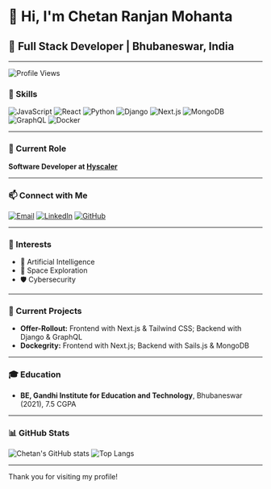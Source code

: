 # 👋 Hi, I'm Chetan Ranjan Mohanta

## 🚀 Full Stack Developer | Bhubaneswar, India

---

![Profile Views](https://komarev.com/ghpvc/?username=chetan1446&color=brightgreen)

### 🌟 Skills
![JavaScript](https://img.shields.io/badge/JavaScript-F7DF1E?style=for-the-badge&logo=javascript&logoColor=black)
![React](https://img.shields.io/badge/React-20232A?style=for-the-badge&logo=react&logoColor=61DAFB)
![Python](https://img.shields.io/badge/Python-3776AB?style=for-the-badge&logo=python&logoColor=white)
![Django](https://img.shields.io/badge/Django-092E20?style=for-the-badge&logo=django&logoColor=white)
![Next.js](https://img.shields.io/badge/Next.js-000000?style=for-the-badge&logo=nextdotjs&logoColor=white)
![MongoDB](https://img.shields.io/badge/MongoDB-4EA94B?style=for-the-badge&logo=mongodb&logoColor=white)
![GraphQL](https://img.shields.io/badge/GraphQL-E10098?style=for-the-badge&logo=graphql&logoColor=white)
![Docker](https://img.shields.io/badge/Docker-2496ED?style=for-the-badge&logo=docker&logoColor=white)

---

### 💼 Current Role
**Software Developer at [Hyscaler](https://www.hyscaler.com)**

---

### 📫 Connect with Me
[![Email](https://img.shields.io/badge/Email-D14836?style=for-the-badge&logo=gmail&logoColor=white)](mailto:chetanranjan007@gmail.com)
[![LinkedIn](https://img.shields.io/badge/LinkedIn-0A66C2?style=for-the-badge&logo=linkedin&logoColor=white)](https://linkedin.com/in/chetan-ranjan-mohanta)
[![GitHub](https://img.shields.io/badge/GitHub-181717?style=for-the-badge&logo=github&logoColor=white)](https://github.com/chetan1446)

---

### 🌱 Interests
- 🚀 Artificial Intelligence
- 🌌 Space Exploration
- 🛡️ Cybersecurity

---

### 🔭 Current Projects
- **Offer-Rollout:** Frontend with Next.js & Tailwind CSS; Backend with Django & GraphQL
- **Dockegrity:** Frontend with Next.js; Backend with Sails.js & MongoDB

---

### 🎓 Education
- **BE, Gandhi Institute for Education and Technology**, Bhubaneswar (2021), 7.5 CGPA

---

### 📊 GitHub Stats
![Chetan's GitHub stats](https://github-readme-stats.vercel.app/api?username=chetan1446&show_icons=true&theme=radical)
![Top Langs](https://github-readme-stats.vercel.app/api/top-langs/?username=chetan1446&layout=compact&theme=radical)

---

Thank you for visiting my profile!
